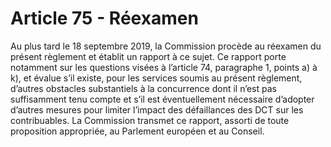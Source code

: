 # Article 75 - Réexamen


Au plus tard le 18 septembre 2019, la Commission procède au réexamen du présent règlement et établit un rapport à ce sujet. Ce rapport porte notamment sur les questions visées à l’article 74, paragraphe 1, points a) à k), et évalue s’il existe, pour les services soumis au présent règlement, d’autres obstacles substantiels à la concurrence dont il n’est pas suffisamment tenu compte et s’il est éventuellement nécessaire d’adopter d’autres mesures pour limiter l’impact des défaillances des DCT sur les contribuables. La Commission transmet ce rapport, assorti de toute proposition appropriée, au Parlement européen et au Conseil.
